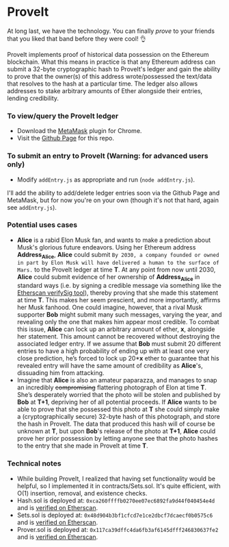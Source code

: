 # ProveIt

At long last, we have the technology. You can finally _prove_ to your friends that you liked that band before they were cool! :ok_hand:

ProveIt implements proof of historical data possession on the Ethereum blockchain. What this means in practice is that any Ethereum address can submit a 32-byte cryptographic hash to ProveIt's ledger and gain the ability to prove that the owner(s) of this address wrote/possessed the text/data that resolves to the hash at a particular time. The ledger also allows addresses to stake arbitrary amounts of Ether alongside their entries, lending credibility.

### To view/query the ProveIt ledger
* Download the [MetaMask](https://metamask.io/) plugin for Chrome.
* Visit the [Github Page](https://noahzinsmeister.github.io/ProveIt/) for this repo.
### To submit an entry to ProveIt (Warning: for advanced users only)
* Modify `addEntry.js` as appropriate and run (`node addEntry.js`).

I'll add the ability to add/delete ledger entries soon via the Github Page and MetaMask, but for now you're on your own (though it's not that hard, again see `addEntry.js`).

### Potential uses cases
* __Alice__ is a rabid Elon Musk fan, and wants to make a prediction about Musk's glorious future endeavors. Using her Ethereum address __Address<sub>Alice</sub>__, __Alice__ could submit ```By 2030, a company founded or owned in part by Elon Musk will have delivered a human to the surface of Mars.``` to the ProveIt ledger at time __T__. At any point from now until 2030, __Alice__ could submit evidence of her ownership of __Address<sub>Alice</sub>__ in standard ways (i.e. by signing a credible message via something like the [Etherscan verifySig tool](https://etherscan.io/verifySig)), thereby proving that she made this statement at time __T__. This makes her seem prescient, and more importantly, affirms her Musk fanhood. One could imagine, however, that a rival Musk supporter __Bob__ might submit many such messages, varying the year, and revealing only the one that makes him appear most credible. To combat this issue, __Alice__ can lock up an arbitrary amount of ether, __x__, alongside her statement. This amount cannot be recovered without destroying the associated ledger entry. If we assume that __Bob__ must submit 20 different entries to have a high probability of ending up with at least one very close prediction, he’s forced to lock up 20*__x__ ether to guarantee that his revealed entry will have the same amount of credibility as __Alice__'s, dissuading him from attacking.
* Imagine that __Alice__ is also an amateur paparazza, and manages to snap an incredibly ~~compromising~~ flattering photograph of Elon at time __T__. She’s desperately worried that the photo will be stolen and published by __Bob__ at __T+1__, depriving her of all potential proceeds. If __Alice__ wants to be able to prove that she possessed this photo at __T__ she could simply make a (cryptographically secure) 32-byte hash of this photograph, and store the hash in ProveIt. The data that produced this hash will of course be unknown at __T__, but upon __Bob__'s release of the photo at __T+1__, __Alice__ could prove her prior possession by letting anyone see that the photo hashes to the entry that she made in ProveIt at time __T__.

### Technical notes
* While building ProveIt, I realized that having set functionality would be helpful, so I implemented it in contracts/Sets.sol. It's quite efficient, with O(1) insertion, removal, and existence checks.
* Hash.sol is deployed at: ```0xca260ffffb0270ee07ec6892fa9d44f040454e4d``` and is [verified on Etherscan](https://etherscan.io/address/0x48d904b3bf1cfcd7e1ce2dbcf7dcaecf0b0575c6).
* Sets.sol is deployed at: ```0x48d904b3bf1cfcd7e1ce2dbcf7dcaecf0b0575c6``` and is [verified on Etherscan](https://etherscan.io/address/0x48d904b3bf1cfcd7e1ce2dbcf7dcaecf0b0575c6).
* Prover.sol is deployed at: ```0x117ca39dffc4da6fb3af6145dfff246830637fe2``` and is [verified on Etherscan](https://etherscan.io/address/0x117ca39dffc4da6fb3af6145dfff246830637fe2).
